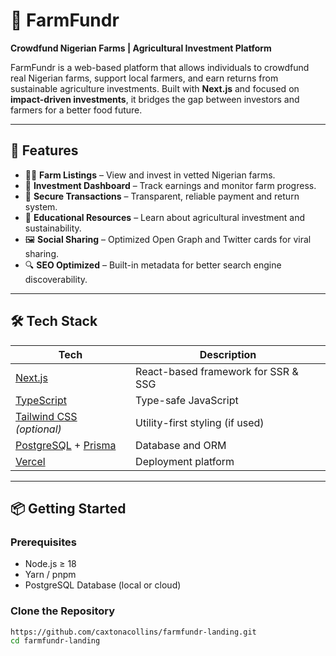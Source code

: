 # 🌾 FarmFundr

**Crowdfund Nigerian Farms | Agricultural Investment Platform**

FarmFundr is a web-based platform that allows individuals to crowdfund real Nigerian farms, support local farmers, and earn returns from sustainable agriculture investments. Built with **Next.js** and focused on **impact-driven investments**, it bridges the gap between investors and farmers for a better food future.

---

## 🚀 Features

- 🧑‍🌾 **Farm Listings** – View and invest in vetted Nigerian farms.
- 💼 **Investment Dashboard** – Track earnings and monitor farm progress.
- 🧾 **Secure Transactions** – Transparent, reliable payment and return system.
- 🧠 **Educational Resources** – Learn about agricultural investment and sustainability.
- 🖼️ **Social Sharing** – Optimized Open Graph and Twitter cards for viral sharing.
- 🔍 **SEO Optimized** – Built-in metadata for better search engine discoverability.

---

## 🛠️ Tech Stack

| Tech                                                                         | Description                                   |
| ---------------------------------------------------------------------------- | --------------------------------------------- |
| [Next.js](https://nextjs.org)                                                | React-based framework for SSR & SSG           |
| [TypeScript](https://www.typescriptlang.org/)                                | Type-safe JavaScript                          |
| [Tailwind CSS](https://tailwindcss.com/) _(optional)_                        | Utility-first styling (if used)               |
| [PostgreSQL](https://www.postgresql.org/) + [Prisma](https://www.prisma.io/) | Database and ORM                              |
| [Vercel](https://vercel.com/)                                                | Deployment platform                           |

---

## 📦 Getting Started

### Prerequisites

- Node.js ≥ 18
- Yarn / pnpm
- PostgreSQL Database (local or cloud)

### Clone the Repository

```bash
https://github.com/caxtonacollins/farmfundr-landing.git
cd farmfundr-landing
```